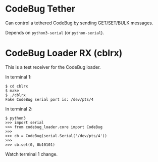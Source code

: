 CodeBug Tether
==============
Can control a tethered CodeBug by sending GET/SET/BULK messages.

Depends on `python3-serial` (or `python-serial`).


CodeBug Loader RX (cblrx)
=========================
This is a test receiver for the CodeBug loader.

In terminal 1:

    $ cd cblrx
    $ make
    $ ./cblrx
    Fake CodeBug serial port is: /dev/pts/4

In terminal 2:

    $ python3
    >>> import serial
    >>> from codebug_loader.core import CodeBug
    >>>
    >>> cb = CodeBug(serial.Serial('/dev/pts/4'))
    >>>
    >>> cb.set(0, 0b10101)

Watch terminal 1 change.
